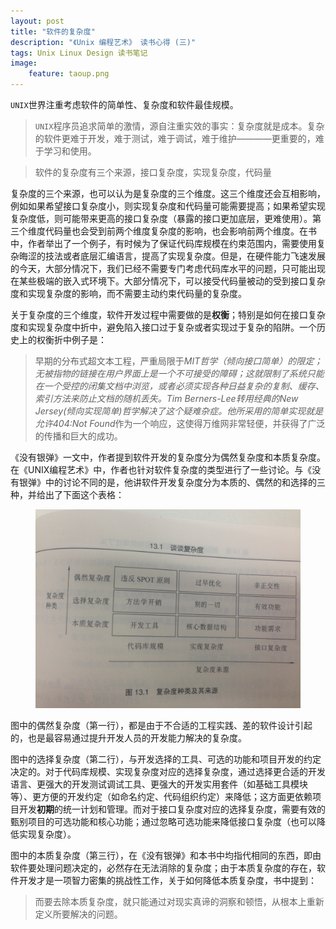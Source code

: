 ```yaml
---
layout: post
title: "软件的复杂度"
description: "《Unix 编程艺术》 读书心得 (三)"
tags: Unix Linux Design 读书笔记
image:
    feature: taoup.png
---
```


`UNIX`世界注重考虑软件的简单性、复杂度和软件最佳规模。

> `UNIX`程序员追求简单的激情，源自注重实效的事实：复杂度就是成本。复杂的软件更难于开发，难于测试，难于调试，难于维护————更重要的，难于学习和使用。

> 软件的复杂度有三个来源，接口复杂度，实现复杂度，代码量

复杂度的三个来源，也可以认为是复杂度的三个维度。这三个维度还会互相影响，例如如果希望接口复杂度小，则实现复杂度和代码量可能需要提高；如果希望实现复杂度低，则可能带来更高的接口复杂度（暴露的接口更加底层，更难使用）。第三个维度代码量也会受到前两个维度复杂度的影响，也会影响前两个维度。在书中，作者举出了一个例子，有时候为了保证代码库规模在约束范围内，需要使用复杂晦涩的技法或者底层汇编语言，提高了实现复杂度。但是，在硬件能力飞速发展的今天，大部分情况下，我们已经不需要专门考虑代码库水平的问题，只可能出现在某些极端的嵌入式环境下。大部分情况下，可以接受代码量被动的受到接口复杂度和实现复杂度的影响，而不需要主动约束代码量的复杂度。

<!-- brief-remark -->

关于复杂度的三个维度，软件开发过程中需要做的是**权衡**；特别是如何在接口复杂度和实现复杂度中折中，避免陷入接口过于复杂或者实现过于复杂的陷阱。一个历史上的权衡折中例子是：

> 早期的分布式超文本工程，严重局限于*MIT哲学（倾向接口简单）*的限定；无被指物的链接在用户界面上是一个不可接受的障碍；这就限制了系统只能在一个受控的闭集文档中浏览，或者必须实现各种日益复杂的复制、缓存、索引方法来防止文档的随机丢失。Tim Berners-Lee转用经典的*New Jersey(倾向实现简单)*哲学解决了这个疑难杂症。他所采用的简单实现就是允许*404:Not Found*作为一个响应，这使得万维网非常轻便，并获得了广泛的传播和巨大的成功。

《没有银弹》一文中，作者提到软件开发的复杂度分为偶然复杂度和本质复杂度。在《UNIX编程艺术》中，作者也针对软件复杂度的类型进行了一些讨论。与《没有银弹》中的讨论不同的是，他讲软件开发复杂度分为本质的、偶然的和选择的三种，并给出了下面这个表格：

<figure>
    <img src="/images/taoup_note2_0.JPG"/>
</figure>

图中的偶然复杂度（第一行），都是由于不合适的工程实践、差的软件设计引起的，也是最容易通过提升开发人员的开发能力解决的复杂度。

图中的选择复杂度（第二行），与开发选择的工具、可选的功能和项目开发的约定决定的。对于代码库规模、实现复杂度对应的选择复杂度，通过选择更合适的开发语言、更强大的开发测试调试工具、更强大的开发实用套件（如基础工具模块等）、更方便的开发约定（如命名约定、代码组织约定）来降低；这方面更依赖项目开发**初期**的统一计划和管理。而对于接口复杂度对应的选择复杂度，需要有效的甄别项目的可选功能和核心功能；通过忽略可选功能来降低接口复杂度（也可以降低实现复杂度）。

图中的本质复杂度（第三行），在《没有银弹》和本书中均指代相同的东西，即由软件要处理问题决定的，必然存在无法消除的复杂度；由于本质复杂度的存在，软件开发才是一项智力密集的挑战性工作，关于如何降低本质复杂度，书中提到：

> 而要去除本质复杂度，就只能通过对现实真谛的洞察和顿悟，从根本上重新定义所要解决的问题。


